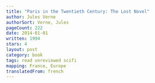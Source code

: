 ```yaml
---
title: "Paris in the Twentieth Century: The Lost Novel"
author: Jules Verne
authorSort: Verne, Jules
pageCount: 222
date: 2014-01-01
written: 1994
stars: 4
layout: post
category: book
tags: read unreviewed scifi
mapping: France, Europe
translatedFrom: french
---
```

